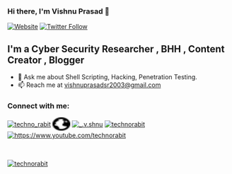 ### Hi there, I'm Vishnu Prasad 👋

[![Website](https://img.shields.io/website?label=technorabit.unaux.com&style=for-the-badge&url=https%3A%2F%2Fdevilslab.in)](https://technorabit.unaux.com)
[![Twitter Follow](https://img.shields.io/twitter/follow/techno_rabit?color=1DA1F2&logo=twitter&style=for-the-badge)](https://twitter.com/intent/follow?original_referer=https%3A%2F%2Fgithub.com%2Fs4n7h0&screen_name=techno_rabit)

## I'm a Cyber Security Researcher , BHH , Content Creator , Blogger

- 💬 Ask me about Shell Scripting, Hacking, Penetration Testing.
- 📫 Reach me at vishnuprasadsr2003@gmail.com
<!--
- 👯 I’m looking to collaborate with other content creators
- 🥅 2020 Goals: 
- ⚡ Fun fact: 
--> 

### Connect with me:
<a href="https://twitter.com/techno_rabit" target="blank"><img align="center" src="https://raw.githubusercontent.com/rahuldkjain/github-profile-readme-generator/master/src/images/icons/Social/twitter.svg" alt="techno_rabit" height="30" width="40" /></a>
<a href="http://technorabit.unaux.com/" target="blank"><img align="center" src="https://raw.githubusercontent.com/iconic/open-iconic/master/svg/globe.svg" alt="technorabit" height="30" width="40" /></a> 
<a href="https://instagram.com/_.v.shnu" target="blank"><img align="center" src="https://raw.githubusercontent.com/rahuldkjain/github-profile-readme-generator/master/src/images/icons/Social/instagram.svg" alt="_.v.shnu" height="30" width="40" /></a>
<a href="https://technorabit.medium.com/" target="blank"><img align="center" src="https://raw.githubusercontent.com/rahuldkjain/github-profile-readme-generator/master/src/images/icons/Social/medium.svg" alt="technorabit" height="30" width="40" /></a>
<a href="https://www.youtube.com/channel/UCaPmFMugat7y-tD3PUcyu_g" target="blank"><img align="center" src="https://raw.githubusercontent.com/rahuldkjain/github-profile-readme-generator/master/src/images/icons/Social/youtube.svg" alt="https://www.youtube.com/technorabit" height="30" width="40" /></a>

<br />

<p><a href="https://www.buymeacoffee.com/technorabit"> <img align="center" src="https://cdn.buymeacoffee.com/buttons/v2/default-yellow.png" height="50" width="210" alt="technorabit" /></a></p>
